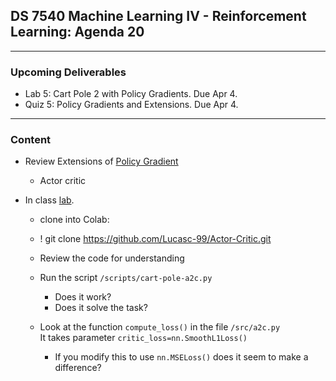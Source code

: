 ## DS 7540 Machine Learning IV - Reinforcement Learning: Agenda 20

  
---

### Upcoming Deliverables

- Lab 5: Cart Pole 2 with Policy Gradients. Due Apr 4.
- Quiz 5: Policy Gradients and Extensions. Due Apr 4.


---

### Content

- Review Extensions of [Policy Gradient](https://github.com/UVADS/reinforcement_learning/blob/main/08_policy_gradients_extensions/policy_gradients_extensions.ppt)
  - Actor critic
    

- In class [lab](https://github.com/Lucasc-99/Actor-Critic/tree/master).

  - clone into Colab:
  - ! git clone https://github.com/Lucasc-99/Actor-Critic.git

  - Review the code for understanding
  - Run the script `/scripts/cart-pole-a2c.py`
    - Does it work?
    - Does it solve the task?

  - Look at the function `compute_loss()` in the file `/src/a2c.py`  
    It takes parameter `critic_loss=nn.SmoothL1Loss()`
    - If you modify this to use `nn.MSELoss()` does it seem to make a difference?     

